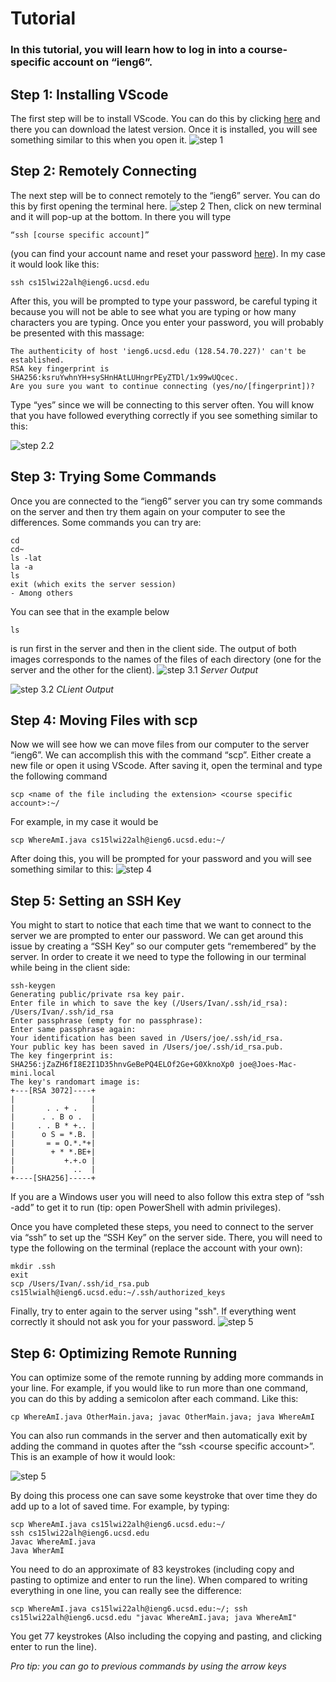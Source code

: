 # Tutorial
### In this tutorial, you will learn how to log in into a course-specific account on “ieng6”.
## Step 1: Installing VScode
The first step will be to install VScode. You can do this by clicking [here](https://code.visualstudio.com/) and there you can download the latest version. Once it is installed, you will see something similar to this when you open it.
![step 1](https://github.com/Jivan132/cse15l-lab-reports/blob/main/photos/Step%201.jpg?raw=true)

## Step 2: Remotely Connecting
The next step will be to connect remotely to the “ieng6” server. You can do this by first opening the terminal here.
![step 2](https://github.com/Jivan132/cse15l-lab-reports/blob/main/photos/Step%202.jpg?raw=true)
Then, click on new terminal and it will pop-up at the bottom. In there you will type 
```
“ssh [course specific account]” 
```
(you can find your account name and reset your password [here](https://sdacs.ucsd.edu/~icc/index.php)). In my case it would look like this:
```
ssh cs15lwi22alh@ieng6.ucsd.edu
```
After this, you will be prompted to type your password, be careful typing it because you will not be able to see what you are typing or how many characters you are typing. Once you enter your password, you will probably be presented with this massage:
```
The authenticity of host 'ieng6.ucsd.edu (128.54.70.227)' can't be established.
RSA key fingerprint is SHA256:ksruYwhnYH+sySHnHAtLUHngrPEyZTDl/1x99wUQcec.
Are you sure you want to continue connecting (yes/no/[fingerprint])?
```

 Type “yes” since we will be connecting to this server often. You will know that you have followed everything correctly if you see something similar to this:
 
 ![step 2.2](https://github.com/Jivan132/cse15l-lab-reports/blob/main/photos/Step%202.2.jpg?raw=true)

## Step 3: Trying Some Commands
Once you are connected to the “ieng6” server you can try some commands on the server and then try them again on your computer to see the differences. Some commands you can try are:
```
cd
cd~
ls -lat
la -a
ls
exit (which exits the server session)
- Among others
```

You can see that in the example below 
```
ls
```
 is run first in the server and then in the client side. The output of both images corresponds to the names of the files of each directory (one for the server and the other for the client).
![step 3.1](https://github.com/Jivan132/cse15l-lab-reports/blob/main/photos/Step%203.jpg?raw=true)
_Server Output_


![step 3.2](https://github.com/Jivan132/cse15l-lab-reports/blob/main/photos/Step%203.2.jpg?raw=true)
_CLient Output_

## Step 4: Moving Files with scp
Now we will see how we can move files from our computer to the server “ieng6”. We can accomplish this with the command “scp”. Either create a new file or open it using VScode. After saving it, open the terminal and type the following command 
```
scp <name of the file including the extension> <course specific account>:~/
```
 For example, in my case it would be 
``` 
scp WhereAmI.java cs15lwi22alh@ieng6.ucsd.edu:~/ 
``` 
After doing this, you will be prompted for your password and you will see something similar to this:
![step 4](https://github.com/Jivan132/cse15l-lab-reports/blob/main/photos/Step%204.jpg?raw=true)

## Step 5: Setting an SSH Key
You might to start to notice that each time that we want to connect to the server we are prompted to enter our password. We can get around this issue by creating a “SSH Key” so our computer gets “remembered” by the server. In order to create it we need to type the following in our terminal while being in the client side:
```
ssh-keygen
Generating public/private rsa key pair.
Enter file in which to save the key (/Users/Ivan/.ssh/id_rsa): /Users/Ivan/.ssh/id_rsa
Enter passphrase (empty for no passphrase): 
Enter same passphrase again: 
Your identification has been saved in /Users/joe/.ssh/id_rsa.
Your public key has been saved in /Users/joe/.ssh/id_rsa.pub.
The key fingerprint is:
SHA256:jZaZH6fI8E2I1D35hnvGeBePQ4ELOf2Ge+G0XknoXp0 joe@Joes-Mac-mini.local
The key's randomart image is:
+---[RSA 3072]----+
|                 |
|       . . + .   |
|      . . B o .  |
|     . . B * +.. |
|      o S = *.B. |
|       = = O.*.*+|
|        + * *.BE+|
|           +.+.o |
|             ..  |
+----[SHA256]-----+
```
If you are a Windows user you will need to also follow this extra step of “ssh -add” to get it to run (tip: open PowerShell with admin privileges).

Once you have completed these steps, you need to connect to the server via “ssh” to set up the “SSH Key” on the server side. There, you will need to type the following on the terminal (replace the account with your own):
```
mkdir .ssh
exit
scp /Users/Ivan/.ssh/id_rsa.pub cs15lwialh@ieng6.ucsd.edu:~/.ssh/authorized_keys
```

Finally, try to enter again to the server using "ssh". If everything went correctly it should not ask you for your password.
![step 5](https://github.com/Jivan132/cse15l-lab-reports/blob/main/photos/Step%205.jpg?raw=true)

## Step 6: Optimizing Remote Running
You can optimize some of the remote running by adding more commands in your line. For example, if you would like to run more than one command, you can do this by adding a semicolon after each command. Like this:
```
cp WhereAmI.java OtherMain.java; javac OtherMain.java; java WhereAmI
```
You can also run commands in the server and then automatically exit by adding the command in quotes after the “ssh &lt;course specific account>”. This is an example of how it would look:

![step 5](https://github.com/Jivan132/cse15l-lab-reports/blob/main/photos/Step%206.jpg?raw=true)

By doing this process one can save some keystroke that over time they do add up to a lot of saved time. For example, by typing:
```
scp WhereAmI.java cs15lwi22alh@ieng6.ucsd.edu:~/
ssh cs15lwi22alh@ieng6.ucsd.edu
Javac WhereAmI.java
Java WherAmI
```
You need to do an approximate of 83 keystrokes (including copy and pasting to optimize and enter to run the line). When compared to writing everything in one line, you can really see the difference:
```
scp WhereAmI.java cs15lwi22alh@ieng6.ucsd.edu:~/; ssh cs15lwi22alh@ieng6.ucsd.edu "javac WhereAmI.java; java WhereAmI"
```
You get 77 keystrokes (Also including the copying and pasting, and clicking enter to run the line).

*Pro tip: you can go to previous commands by using the arrow keys*

